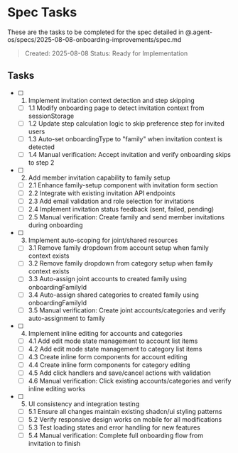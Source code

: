 # Spec Tasks

These are the tasks to be completed for the spec detailed in @.agent-os/specs/2025-08-08-onboarding-improvements/spec.md

> Created: 2025-08-08
> Status: Ready for Implementation

## Tasks

- [ ] 1. Implement invitation context detection and step skipping
  - [ ] 1.1 Modify onboarding page to detect invitation context from sessionStorage
  - [ ] 1.2 Update step calculation logic to skip preference step for invited users
  - [ ] 1.3 Auto-set onboardingType to "family" when invitation context is detected
  - [ ] 1.4 Manual verification: Accept invitation and verify onboarding skips to step 2

- [ ] 2. Add member invitation capability to family setup
  - [ ] 2.1 Enhance family-setup component with invitation form section
  - [ ] 2.2 Integrate with existing invitation API endpoints
  - [ ] 2.3 Add email validation and role selection for invitations
  - [ ] 2.4 Implement invitation status feedback (sent, failed, pending)
  - [ ] 2.5 Manual verification: Create family and send member invitations during onboarding

- [ ] 3. Implement auto-scoping for joint/shared resources
  - [ ] 3.1 Remove family dropdown from account setup when family context exists
  - [ ] 3.2 Remove family dropdown from category setup when family context exists
  - [ ] 3.3 Auto-assign joint accounts to created family using onboardingFamilyId
  - [ ] 3.4 Auto-assign shared categories to created family using onboardingFamilyId
  - [ ] 3.5 Manual verification: Create joint accounts/categories and verify auto-assignment to family

- [ ] 4. Implement inline editing for accounts and categories
  - [ ] 4.1 Add edit mode state management to account list items
  - [ ] 4.2 Add edit mode state management to category list items
  - [ ] 4.3 Create inline form components for account editing
  - [ ] 4.4 Create inline form components for category editing
  - [ ] 4.5 Add click handlers and save/cancel actions with validation
  - [ ] 4.6 Manual verification: Click existing accounts/categories and verify inline editing works

- [ ] 5. UI consistency and integration testing
  - [ ] 5.1 Ensure all changes maintain existing shadcn/ui styling patterns
  - [ ] 5.2 Verify responsive design works on mobile for all modifications
  - [ ] 5.3 Test loading states and error handling for new features
  - [ ] 5.4 Manual verification: Complete full onboarding flow from invitation to finish